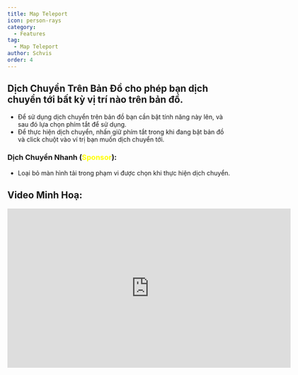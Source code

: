 ```yaml
---
title: Map Teleport
icon: person-rays
category:
  - Features
tag:
  - Map Teleport
author: Schvis
order: 4
---
```


## Dịch Chuyển Trên Bản Đồ cho phép bạn dịch chuyển tới bất kỳ vị trí nào trên bản đồ.
- Để sử dụng dịch chuyển trên bản đồ bạn cần bật tính năng này lên, và sau đó lựa chọn phím tắt để sử dụng.
- Để thực hiện dịch chuyển, nhấn giữ phím tắt trong khi đang bật bản đồ và click chuột vào ví trị bạn muốn dịch chuyển tới.
### Dịch Chuyển Nhanh (<span style='color:yellow;'>Sponsor</span>):
- Loại bỏ màn hình tải trong phạm vi được chọn khi thực hiện dịch chuyển.

## Video Minh Hoạ:

<div class="iframe-container"><iframe width="640" height="360" src="https://www.youtube.com/embed/Xm3mTEbIE9g?list=PL5eI1Tb64p56g27qfYk7VuFTz4FK6YrKa" title="Korepi - Map TP/Fast TP" frameborder="0" allow="accelerometer; autoplay; clipboard-write; encrypted-media; gyroscope; picture-in-picture; web-share" allowfullscreen></iframe></div>

